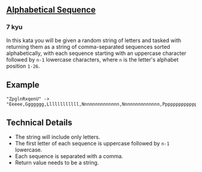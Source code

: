 <h2><a href=https://www.codewars.com/kata/5bd00c99dbc73908bb00057a/train/javascript target="_blank">Alphabetical Sequence</a></h2><h3>7 kyu</h3><p>In this kata you will be given a random string of letters and tasked with returning them as a string of comma-separated sequences sorted alphabetically, with each sequence starting with an uppercase character followed by <code>n-1</code> lowercase characters, where <code>n</code> is the letter's alphabet position <code>1-26</code>.</p><h2 id="example">Example</h2><pre><code>"ZpglnRxqenU" -&gt; "Eeeee,Ggggggg,Llllllllllll,Nnnnnnnnnnnnnn,Nnnnnnnnnnnnnn,Pppppppppppppppp,Qqqqqqqqqqqqqqqqq,Rrrrrrrrrrrrrrrrrr,Uuuuuuuuuuuuuuuuuuuuu,Xxxxxxxxxxxxxxxxxxxxxxxx,Zzzzzzzzzzzzzzzzzzzzzzzzzz"</code></pre><h2 id="technical-details">Technical Details</h2><ul><li>The string will include only letters.</li><li>The first letter of each sequence is uppercase followed by <code>n-1</code> lowercase.</li><li>Each sequence is separated with a comma.</li><li>Return value needs to be a string.</li></ul>